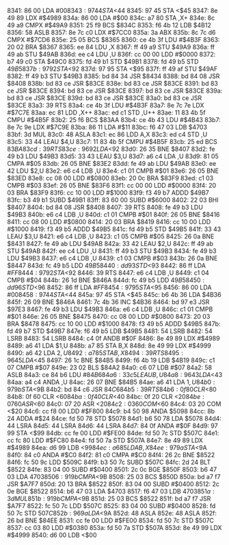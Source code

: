 8341: 86 00        LDA    #$00
8343: 97 44        STA    <$44
8345: 97 45        STA    <$45
8347: 8e 49 89     LDX    #$4989
834a: 86 00        LDA    #$00
834c: a7 80        STA    ,X+
834e: 8c 49 a9     CMPX   #$49A9
8351: 25 f9        BCS    $834C
8353: f6 4b 12     LDB    $4B12
8356: 58           ASLB
8357: 8e 7c c0     LDX    #$7CC0
835a: 3a           ABX
835b: 8c 7c d6     CMPX   #$7CD6
835e: 25 05        BCS    $8365
8360: ce 4b 3f     LDU    #$4B3F
8363: 20 02        BRA    $8367
8365: ee 84        LDU    ,X
8367: ff 49 a9     STU    $49A9
836a: ff 49 ab     STU    $49AB
836d: ee c4        LDU    ,U
836f: cc 00 00     LDD    #$0000
8372: b7 49 c0     STA    $49C0
8375: fd 49 b1     STD    $49B1
8378: fd 49 b5     STD    $49B5
837b: 97 92        STA    <$92
837d: 97 95        STA    <$95
837f: ff 49 af     STU    $49AF
8382: ff 49 b3     STU    $49B3
8385: bd 84 34     JSR    $8434
8388: bd 84 08     JSR    $8408
838b: bd 83 ce     JSR    $83CE
838e: bd 83 ce     JSR    $83CE
8391: bd 83 ce     JSR    $83CE
8394: bd 83 ce     JSR    $83CE
8397: bd 83 ce     JSR    $83CE
839a: bd 83 ce     JSR    $83CE
839d: bd 83 ce     JSR    $83CE
83a0: bd 83 ce     JSR    $83CE
83a3: 39           RTS
83a4: ce 4b 3f     LDU    #$4B3F
83a7: 8e 7c 7e     LDX    #$7C7E
83aa: ec 81        LDD    ,X++
83ac: ed c1        STD    ,U++
83ae: 11 83 4b 5f  CMPU   #$4B5F
83b2: 25 f6        BCS    $83AA
83b4: ce 4b 43     LDU    #$4B43
83b7: 8e 7c 9e     LDX    #$7C9E
83ba: 86 11        LDA    #$11
83bc: f6 47 03     LDB    $4703
83bf: 3d           MUL
83c0: 48           ASLA
83c1: ec 86        LDD    A,X
83c3: ed c4        STD    ,U
83c5: 33 44        LEAU   $4,U
83c7: 11 83 4b 5f  CMPU   #$4B5F
83cb: 25 ed        BCS    $83BA
83cd: 39           RTS
83ce: 96 92        LDA    <$92
83d0: 26 35        BNE    $8407
83d2: fe 49 b3     LDU    $49B3
83d5: 33 43        LEAU   $3,U
83d7: a6 c4        LDA    ,U
83d9: 81 05        CMPA   #$05
83db: 26 05        BNE    $83E2
83dd: fe 49 ab     LDU    $49AB
83e0: ee 42        LDU    $2,U
83e2: e6 c4        LDB    ,U
83e4: c1 01        CMPB   #$01
83e6: 26 05        BNE    $83ED
83e8: cc 08 00     LDD    #$0800
83eb: 20 0c        BRA    $83F9
83ed: c1 03        CMPB   #$03
83ef: 26 05        BNE    $83F6
83f1: cc 00 00     LDD    #$0000
83f4: 20 03        BRA    $83F9
83f6: cc 10 00     LDD    #$1000
83f9: f3 49 b7     ADDD   $49B7
83fc: b3 49 b1     SUBD   $49B1
83ff: 83 60 00     SUBD   #$6000
8402: 22 03        BHI    $8407
8404: bd 84 08     JSR    $8408
8407: 39           RTS
8408: fe 49 b3     LDU    $49B3
840b: e6 c4        LDB    ,U
840d: c1 01        CMPB   #$01
840f: 26 05        BNE    $8416
8411: cc 08 00     LDD    #$0800
8414: 20 03        BRA    $8419
8416: cc 10 00     LDD    #$1000
8419: f3 49 b5     ADDD   $49B5
841c: fd 49 b5     STD    $49B5
841f: 33 43        LEAU   $3,U
8421: e6 c4        LDB    ,U
8423: c1 05        CMPB   #$05
8425: 26 0a        BNE    $8431
8427: fe 49 ab     LDU    $49AB
842a: 33 42        LEAU   $2,U
842c: ff 49 ab     STU    $49AB
842f: ee c4        LDU    ,U
8431: ff 49 b3     STU    $49B3
8434: fe 49 b3     LDU    $49B3
8437: e6 c4        LDB    ,U
8439: c1 03        CMPB   #$03
843b: 26 0a        BNE    $8447
843d: fc 49 b5     LDD    $49B5
8440: dd 93        STD    <$93
8442: 86 ff        LDA    #$FF
8444: 97 92        STA    <$92
8446: 39           RTS
8447: e6 c4        LDB    ,U
8449: c1 04        CMPB   #$04
844b: 26 1d        BNE    $846A
844d: fc 49 b5     LDD    $49B5
8450: dd 96        STD    <$96
8452: 86 ff        LDA    #$FF
8454: 97 95        STA    <$95
8456: 86 00        LDA    #$00
8458: 97 44        STA    <$44
845a: 97 45        STA    <$45
845c: b6 4b 36     LDA    $4B36
845f: 26 09        BNE    $846A
8461: 7c 4b 36     INC    $4B36
8464: bd 97 e3     JSR    $97E3
8467: fe 49 b3     LDU    $49B3
846a: e6 c4        LDB    ,U
846c: c1 01        CMPB   #$01
846e: 26 05        BNE    $8475
8470: cc 08 00     LDD    #$0800
8473: 20 03        BRA    $8478
8475: cc 10 00     LDD    #$1000
8478: f3 49 b5     ADDD   $49B5
847b: fd 49 b7     STD    $49B7
847e: f6 49 b5     LDB    $49B5
8481: 54           LSRB
8482: 54           LSRB
8483: 54           LSRB
8484: c4 0f        ANDB   #$0F
8486: 8e 49 89     LDX    #$4989
8489: a6 41        LDA    $1,U
848b: a7 85        STA    B,X
848d: 8e 49 99     LDX    #$4999
8490: a6 42        LDA    $2,U
8492: a7 85        STA    B,X
8494: 39           RTS
8495: 96 45        LDA    <$45
8497: 26 1c        BNE    $84B5
8499: f6 4b 19     LDB    $4B19
849c: c1 07        CMPB   #$07
849e: 23 02        BLS    $84A2
84a0: c6 07        LDB    #$07
84a2: 58           ASLB
84a3: ce 84 b6     LDU    #$84B6
84a6: 33 c5        LEAU   B,U
84a8: 96 43        LDA    <$43
84aa: a4 c4        ANDA   ,U
84ac: 26 07        BNE    $84B5
84ae: a6 41        LDA    $1,U
84b0: 97 9b        STA    <$9B
84b2: bd 84 c6     JSR    $84C6
84b5: 39           RTS
84b6: 0f 80        CLR    <$80
84b8: 0f 60        CLR    <$60
84ba: 0f 40        CLR    <$40
84bc: 0f 20        CLR    <$20
84be: 07 60        ASR    <$60
84c0: 07 20        ASR    <$20
84c2: 03 60        COM    <$60
84c4: 03 20        COM    <$20
84c6: cc f8 00     LDD    #$F800
84c9: b4 50 98     ANDA   $5098
84cc: 8b 24        ADDA   #$24
84ce: fd 50 78     STD    $5078
84d1: b6 50 78     LDA    $5078
84d4: 44           LSRA
84d5: 44           LSRA
84d6: 44           LSRA
84d7: 84 0f        ANDA   #$0F
84d9: 97 99        STA    <$99
84db: cc fe 00     LDD    #$FE00
84de: fd 50 7c     STD    $507C
84e1: cc fc 80     LDD    #$FC80
84e4: fd 50 7a     STD    $507A
84e7: 8e 49 89     LDX    #$4989
84ea: d6 99        LDB    <$99
84ec: a6 85        LDA    B,X
84ee: 97 9a        STA    <$9A
84f0: 84 c0        ANDA   #$C0
84f2: 81 c0        CMPA   #$C0
84f4: 26 2c        BNE    $8522
84f6: fc 50 9c     LDD    $509C
84f9: b3 50 7c     SUBD   $507C
84fc: 2d 24        BLT    $8522
84fe: 83 04 00     SUBD   #$0400
8501: 2c 0c        BGE    $850F
8503: b6 47 03     LDA    $4703
8506: 91 9b        CMPA   <$9B
8508: 25 03        BCS    $850D
850a: bd a7 f7     JSR    $A7F7
850d: 20 13        BRA    $8522
850f: 83 04 00     SUBD   #$0400
8512: 2c 0e        BGE    $8522
8514: b6 47 03     LDA    $4703
8517: f6 47 03     LDB    $4703
851a: 3d           MUL
851b: 91 9b        CMPA   <$9B
851d: 25 03        BCS    $8522
851f: bd a7 f7     JSR    $A7F7
8522: fc 50 7c     LDD    $507C
8525: 83 04 00     SUBD   #$0400
8528: fd 50 7c     STD    $507C
852b: 96 9a        LDA    <$9A
852d: 48           ASLA
852e: 48           ASLA
852f: 26 bd        BNE    $84EE
8531: cc fe 00     LDD    #$FE00
8534: fd 50 7c     STD    $507C
8537: cc 03 80     LDD    #$0380
853a: fd 50 7a     STD    $507A
853d: 8e 49 99     LDX    #$4999
8540: d6 00        LDB    <$00
